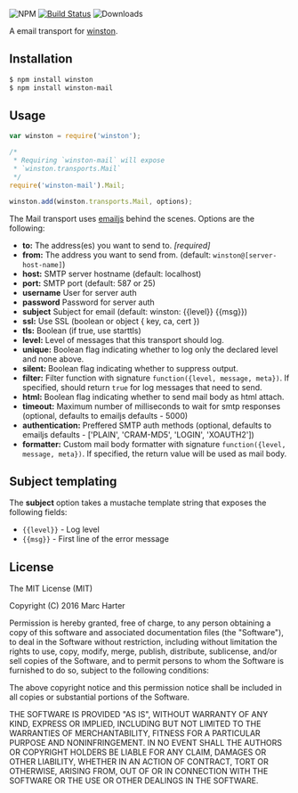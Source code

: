 ![NPM](https://img.shields.io/npm/v/winston-mail.svg) [![Build Status](https://travis-ci.org/wavded/winston-mail.svg?branch=master)](https://travis-ci.org/wavded/winston-mail) ![Downloads](https://img.shields.io/npm/dt/winston-mail.svg)

A email transport for [winston][0].

## Installation

``` sh
$ npm install winston
$ npm install winston-mail
```

## Usage
``` js
var winston = require('winston');

/*
 * Requiring `winston-mail` will expose
 * `winston.transports.Mail`
 */
require('winston-mail').Mail;

winston.add(winston.transports.Mail, options);
```

The Mail transport uses [emailjs](https://github.com/eleith/emailjs) behind the scenes.  Options are the following:

* __to:__ The address(es) you want to send to. *[required]*
* __from:__ The address you want to send from. (default: `winston@[server-host-name]`)
* __host:__ SMTP server hostname (default: localhost)
* __port:__ SMTP port (default: 587 or 25)
* __username__ User for server auth
* __password__ Password for server auth
* __subject__ Subject for email (default: winston: {{level}} {{msg}})
* __ssl:__ Use SSL (boolean or object { key, ca, cert })
* __tls:__ Boolean (if true, use starttls)
* __level:__ Level of messages that this transport should log.
* __unique:__ Boolean flag indicating whether to log only the declared level and none above.
* __silent:__ Boolean flag indicating whether to suppress output.
* __filter:__ Filter function with signature `function({level, message, meta})`. If specified, should return `true` for log messages that need to send.
* __html:__ Boolean flag indicating whether to send mail body as html attach.
* __timeout:__ Maximum number of milliseconds to wait for smtp responses (optional, defaults to emailjs defaults - 5000)
* __authentication:__ Preffered SMTP auth methods (optional, defaults to emailjs defaults - ['PLAIN', 'CRAM-MD5', 'LOGIN', 'XOAUTH2'])
* __formatter:__ Custom mail body formatter with signature `function({level, message, meta})`. If specified, the return value will be used as mail body.

## Subject templating

The __subject__ option takes a mustache template string that exposes the following fields:
  - `{{level}}` - Log level
  - `{{msg}}` - First line of the error message

## License
The MIT License (MIT)

Copyright (C) 2016 Marc Harter

Permission is hereby granted, free of charge, to any person obtaining a copy of this software and associated documentation files (the "Software"), to deal in the Software without restriction, including without limitation the rights to use, copy, modify, merge, publish, distribute, sublicense, and/or sell copies of the Software, and to permit persons to whom the Software is furnished to do so, subject to the following conditions:

The above copyright notice and this permission notice shall be included in all copies or substantial portions of the Software.

THE SOFTWARE IS PROVIDED "AS IS", WITHOUT WARRANTY OF ANY KIND, EXPRESS OR IMPLIED, INCLUDING BUT NOT LIMITED TO THE WARRANTIES OF MERCHANTABILITY, FITNESS FOR A PARTICULAR PURPOSE AND NONINFRINGEMENT. IN NO EVENT SHALL THE AUTHORS OR COPYRIGHT HOLDERS BE LIABLE FOR ANY CLAIM, DAMAGES OR OTHER LIABILITY, WHETHER IN AN ACTION OF CONTRACT, TORT OR OTHERWISE, ARISING FROM, OUT OF OR IN CONNECTION WITH THE SOFTWARE OR THE USE OR OTHER DEALINGS IN THE SOFTWARE.

[0]: https://github.com/flatiron/winston

